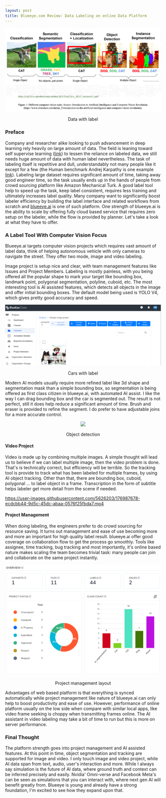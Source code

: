 ```yaml
---
layout: post
title: Blueeye.com Review: Data Labeling on online Data Platform
---
```

<p align="center">
<img class="figure" src='https://github.com/huybik/huybik.github.io/blob/main/_posts/blueeye%20data%20platform%20review/image%20label.png?raw=true'>
<p align = "center"> Data with label </p>
</p>

### Preface

Company and researcher alike looking to push advancement in deep learning rely heavily on large amount of data. The field is leaning toward self supervise learning ([link](https://ai.facebook.com/blog/self-supervised-learning-the-dark-matter-of-intelligence/)) to lessen the reliance on labeled data, we still needs huge amount of data with human label nevertheless. The task of labeling itself is repetitive and dull, understandably not many people like it except for a few (the Human benchmark Andrej Karpathy is one example [link](http://karpathy.github.io/2014/09/02/what-i-learned-from-competing-against-a-convnet-on-imagenet/)). Labeling large dataset requires significant amount of time, taking away good engineer time, so the task usually ends up in the hands of people from crowd sourcing platform like Amazon Mechanical Turk. A good label tool help to speed up the task, keep label consistent, requires less training and ultimately increases label quality. Many company want to significantly boost labeler efficiency by building the label interface and related workflows from scratch and [blueeye.ai](https://blueeye.ai) is one of such platform. One strength of blueeye.ai is the ability to scale by offering fully cloud based service that requires zero setup on the labeler, while the flow is provided by planner. Let's take a look at what they have to offer.

### A Label Tool With Computer Vision Focus

Blueeye.ai targets computer vision projects which requires vast amount of label data, think of helping autonomous vehicle with only cameras to navigate the street. They offer two mode, image and video labeling.

Image project is setup nice and clear, with team management features like Issues and Project Members. Labeling is mostly painless, with you being offered all the popular shape to mark your target like bounding box, landmark point, polygonal segmentation, polyline, cuboid, etc. The most interesting tool is AI assisted features, which detects all objects in the image and offer initial bounding boxes. The default model being used is YOLO V4, which gives pretty good accuracy and speed. 
<p align="center">
<img class="figure" src='https://github.com/huybik/huybik.github.io/blob/c7708aa53c26bc108a97cbb40d5ffc03ac3a0e42/_posts/blueeye%20data%20platform%20review/image%20labeling.png?raw=true'>
<p align = "center"> Cars with label </p>
</p>

Modern AI models usually require more refined label like 3d shape and segmentation mask than a simple bounding box, so segmentation is being offered as first class citizen in blueeye.ai, with automated AI assist. I like the way I can drag bounding box and the car is segmented out. The result is not perfect, still it does help reduce a significant amount of time. Brush and eraser is provided to refine the segment. I do prefer to have adjustable joins for a more accurate control.
<p align="center">
<img class="figure" src='https://github.com/huybik/huybik.github.io/blob/c7708aa53c26bc108a97cbb40d5ffc03ac3a0e42/_posts/blueeye%20data%20platform%20review/object%20detection.png?raw=true'>
<p align = "center"> Object detection </p>
</p>

#### Video Project
Video is made up by combining multiple images. A simple thought will lead us to believe if we can label multiple image, then the video problem is done. That's is technically correct, but efficiency will be terrible. So the tracking tool is provide to track what has been labeled for multiple frames, by using AI object tracking. Other than that, there are bounding box, cuboid, polygonal ... to label object in a frame. Transcription in the form of subtitle helps labeler get more detail from the scene if needed. 


https://user-images.githubusercontent.com/5626203/176987678-ecdcbb44-9d5c-45dc-abaa-0576f25fbda7.mp4



#### Project Management

When doing labeling, the engineers prefer to do crowd sourcing for resource saving. It turns out management and ease of use becoming more and more an important for high quality label result. blueeye.ai offer good coverage on collaboration flow to get the process go smoothly. Tools like assignee, time tracking, bug tracking and most importantly, it's online based nature makes scaling the team becomes trivial task: many people can join and collaborate on the same project instantly.
<p align="center">
<img class="figure" src='https://github.com/huybik/huybik.github.io/blob/c7708aa53c26bc108a97cbb40d5ffc03ac3a0e42/_posts/blueeye%20data%20platform%20review/project%20management.png?raw=true'>
<p align = "center"> Project management layout </p>
</p>

Advantages of web based platform is that everything is synced automatically while project management like nature of blueeye.ai can only help to boost productivity and ease of use. However, performance of online platform usually on the low side when compare with similar local apps, like video frame seeking is choppy when transmitting frames online. The AI assistant in video labeling may take a bit of time to run but this is more on server performance.

### Final Thought

The platform strength goes into project management and AI assisted features. At this point in time, object segmentation and tracking are supported for image and video. I only touch image and video project, while AI data span from text, audio, user's interaction and more. While I always say simulation is the future of AI data, where ground truth and context can be inferred precisely and easily. Nvidia' Omni-verse and Facebook Meta's can be seen as simulations that you can interact with, where next gen AI will benefit greatly from. Blueeye is young and already have a strong foundation, I'm excited to see how they expand upon that.
